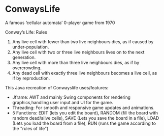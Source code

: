 # ConwaysLife
A famous ‘cellular automata’ 0-player game from 1970

Conway’s Life: Rules
1. Any live cell with fewer than two live neighbours dies,
as if caused by under-population.
2. Any live cell with two or three live neighbours lives on
to the next generation.
3. Any live cell with more than three live neighbours
dies, as if by overcrowding.
4. Any dead cell with exactly three live neighbours
becomes a live cell, as if by reproduction.

This Java recreation of Conwayslife uses/features:
* Jframe: AWT and mainly Swing components for rendering graphics,handling user input and UI for the game. 
* Threading: For smooth and responsive game updates and animations.
* 5 Functions: EDIT (lets you edit the board), RANDOM (fill the board with random dead/alive cells), SAVE (Lets you save the board in a file), LOAD (Lets you load the board from a file), RUN (runs the game according to the "rules of life") 







